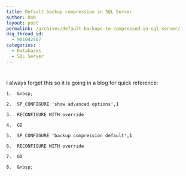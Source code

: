 ```yaml
---
title: Default backup compression in SQL Server
author: Rob
layout: post
permalink: /archives/default-backups-to-compressed-in-sql-server/
dsq_thread_id:
  - 901042407
categories:
  - Databases
  - SQL Server
---
```

# 

I always forget this so it is going in a blog for quick reference:

    1.  &nbsp;
    
    2.  SP_CONFIGURE 'show advanced options',1
    
    3.  RECONFIGURE WITH override
    
    4.  GO
    
    5.  SP_CONFIGURE 'backup compression default',1
    
    6.  RECONFIGURE WITH override
    
    7.  GO
    
    8.  &nbsp;
